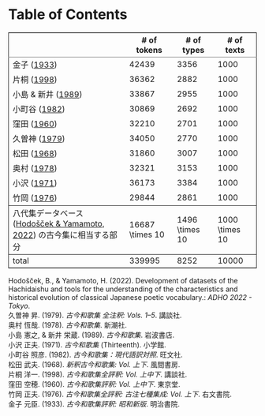 
# Table of Contents



<table border="2" cellspacing="0" cellpadding="6" rules="groups" frame="hsides">


<colgroup>
<col  class="org-left" />

<col  class="org-right" />

<col  class="org-right" />

<col  class="org-right" />
</colgroup>
<thead>
<tr>
<th scope="col" class="org-left">&#xa0;</th>
<th scope="col" class="org-right"># of tokens</th>
<th scope="col" class="org-right"># of types</th>
<th scope="col" class="org-right"># of texts</th>
</tr>
</thead>

<tbody>
<tr>
<td class="org-left">金子 (<a href="#citeproc_bib_item_11">1933</a>)</td>
<td class="org-right">42439</td>
<td class="org-right">3356</td>
<td class="org-right">1000</td>
</tr>


<tr>
<td class="org-left">片桐 (<a href="#citeproc_bib_item_8">1998</a>)</td>
<td class="org-right">36362</td>
<td class="org-right">2882</td>
<td class="org-right">1000</td>
</tr>


<tr>
<td class="org-left">小島 &#38; 新井 (<a href="#citeproc_bib_item_4">1989</a>)</td>
<td class="org-right">33867</td>
<td class="org-right">2955</td>
<td class="org-right">1000</td>
</tr>


<tr>
<td class="org-left">小町谷 (<a href="#citeproc_bib_item_6">1982</a>)</td>
<td class="org-right">30869</td>
<td class="org-right">2692</td>
<td class="org-right">1000</td>
</tr>


<tr>
<td class="org-left">窪田 (<a href="#citeproc_bib_item_9">1960</a>)</td>
<td class="org-right">32210</td>
<td class="org-right">2701</td>
<td class="org-right">1000</td>
</tr>


<tr>
<td class="org-left">久曽神 (<a href="#citeproc_bib_item_2">1979</a>)</td>
<td class="org-right">34050</td>
<td class="org-right">2770</td>
<td class="org-right">1000</td>
</tr>


<tr>
<td class="org-left">松田 (<a href="#citeproc_bib_item_7">1968</a>)</td>
<td class="org-right">31860</td>
<td class="org-right">3007</td>
<td class="org-right">1000</td>
</tr>


<tr>
<td class="org-left">奥村 (<a href="#citeproc_bib_item_3">1978</a>)</td>
<td class="org-right">32321</td>
<td class="org-right">3153</td>
<td class="org-right">1000</td>
</tr>


<tr>
<td class="org-left">小沢 (<a href="#citeproc_bib_item_5">1971</a>)</td>
<td class="org-right">36173</td>
<td class="org-right">3384</td>
<td class="org-right">1000</td>
</tr>


<tr>
<td class="org-left">竹岡 (<a href="#citeproc_bib_item_10">1976</a>)</td>
<td class="org-right">29844</td>
<td class="org-right">2861</td>
<td class="org-right">1000</td>
</tr>
</tbody>

<tbody>
<tr>
<td class="org-left">八代集データベース (<a href="#citeproc_bib_item_1">Hodošček &#38; Yamamoto, 2022</a>) の古今集に相当する部分</td>
<td class="org-right">16687 \times 10</td>
<td class="org-right">1496 \times 10</td>
<td class="org-right">1000 \times 10</td>
</tr>
</tbody>

<tbody>
<tr>
<td class="org-left">total</td>
<td class="org-right">339995</td>
<td class="org-right">8252</td>
<td class="org-right">10000</td>
</tr>
</tbody>
</table>

<div class="csl-bib-body">
  <div class="csl-entry"><a id="citeproc_bib_item_1"></a>Hodošček, B., &#38; Yamamoto, H. (2022). Development of datasets of the Hachidaishu and tools for the understanding of the characteristics and historical evolution of classical Japanese poetic vocabulary.: <i>ADHO 2022 - Tokyo</i>.</div>
  <div class="csl-entry"><a id="citeproc_bib_item_2"></a>久曽神 昇. (1979). <i>古今和歌集 全注釈: Vols. 1–5</i>. 講談社.</div>
  <div class="csl-entry"><a id="citeproc_bib_item_3"></a>奥村 恆哉. (1978). <i>古今和歌集</i>. 新潮社.</div>
  <div class="csl-entry"><a id="citeproc_bib_item_4"></a>小島 憲之, &#38; 新井 栄蔵. (1989). <i>古今和歌集</i>. 岩波書店.</div>
  <div class="csl-entry"><a id="citeproc_bib_item_5"></a>小沢 正夫. (1971). <i>古今和歌集</i> (Thirteenth). 小学館.</div>
  <div class="csl-entry"><a id="citeproc_bib_item_6"></a>小町谷 照彦. (1982). <i>古今和歌集：現代語訳対照</i>. 旺文社.</div>
  <div class="csl-entry"><a id="citeproc_bib_item_7"></a>松田 武夫. (1968). <i>新釈古今和歌集: Vol. 上下</i>. 風間書房.</div>
  <div class="csl-entry"><a id="citeproc_bib_item_8"></a>片桐 洋一. (1998). <i>古今和歌集全評釈: Vol. 上中下</i>. 講談社.</div>
  <div class="csl-entry"><a id="citeproc_bib_item_9"></a>窪田 空穂. (1960). <i>古今和歌集評釈: Vol. 上中下</i>. 東京堂.</div>
  <div class="csl-entry"><a id="citeproc_bib_item_10"></a>竹岡 正夫. (1976). <i>古今和歌集全評釈: 古注七種集成: Vol. 上下</i>. 右文書院.</div>
  <div class="csl-entry"><a id="citeproc_bib_item_11"></a>金子 元臣. (1933). <i>古今和歌集評釈: 昭和新版</i>. 明治書院.</div>
</div>

